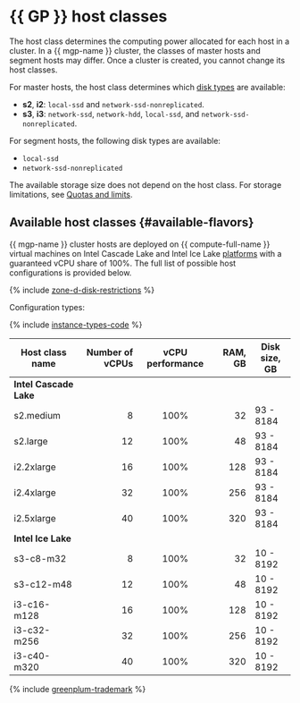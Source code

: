 # {{ GP }} host classes

The host class determines the computing power allocated for each host in a cluster. In a {{ mgp-name }} cluster, the classes of master hosts and segment hosts may differ. Once a cluster is created, you cannot change its host classes.


For master hosts, the host class determines which [disk types](./storage.md) are available:

* **s2**, **i2**: `local-ssd` and `network-ssd-nonreplicated`.
* **s3**, **i3**: `network-ssd`, `network-hdd`, `local-ssd`, and `network-ssd-nonreplicated`.

For segment hosts, the following disk types are available:

* `local-ssd`
* `network-ssd-nonreplicated`

The available storage size does not depend on the host class. For storage limitations, see [Quotas and limits](limits.md).

## Available host classes {#available-flavors}


{{ mgp-name }} cluster hosts are deployed on {{ compute-full-name }} virtual machines on Intel Cascade Lake and Intel Ice Lake [platforms](../../compute/concepts/vm-platforms.md) with a guaranteed vCPU share of 100%. The full list of possible host configurations is provided below.

{% include [zone-d-disk-restrictions](../../_includes/mdb/ru-central1-d-local-ssd.md) %}

Configuration types:

{% include [instance-types-code](../../_includes/mdb/mgp-instance-types-code.md) %}

| Host class name | Number of vCPUs | vCPU performance | RAM, GB | Disk <br>size, GB |
|-------------------|----------------:|:-----------------------:|--------:|----------------------|
| **Intel Cascade Lake** |
| s2.medium | 8 | 100% | 32 | 93 - 8184 |
| s2.large | 12 | 100% | 48 | 93 - 8184 |
| i2.2xlarge | 16 | 100% | 128 | 93 - 8184 |
| i2.4xlarge | 32 | 100% | 256 | 93 - 8184 |
| i2.5xlarge | 40 | 100% | 320 | 93 - 8184 |
| **Intel Ice Lake** |
| s3-c8-m32 | 8 | 100% | 32 | 10 - 8192 |
| s3-c12-m48 | 12 | 100% | 48 | 10 - 8192 |
| i3-c16-m128 | 16 | 100% | 128 | 10 - 8192 |
| i3-c32-m256 | 32 | 100% | 256 | 10 - 8192 |
| i3-c40-m320 | 40 | 100% | 320 | 10 - 8192 |


{% include [greenplum-trademark](../../_includes/mdb/mgp/trademark.md) %}

